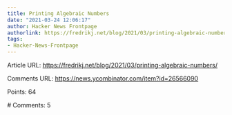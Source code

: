 ```yaml
---
title: Printing Algebraic Numbers
date: "2021-03-24 12:06:17"
author: Hacker News Frontpage
authorlink: https://fredrikj.net/blog/2021/03/printing-algebraic-numbers/
tags:
- Hacker-News-Frontpage
---
```


<p>Article URL: <a href="https://fredrikj.net/blog/2021/03/printing-algebraic-numbers/">https://fredrikj.net/blog/2021/03/printing-algebraic-numbers/</a></p>
<p>Comments URL: <a href="https://news.ycombinator.com/item?id=26566090">https://news.ycombinator.com/item?id=26566090</a></p>
<p>Points: 64</p>
<p># Comments: 5</p>
